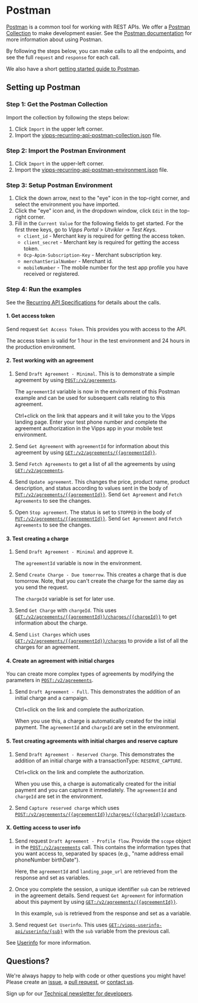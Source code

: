 # Postman

[Postman](https://www.getpostman.com/) is a common tool for working with REST APIs.
We offer a [Postman Collection](https://www.getpostman.com/collection) to make development easier.
See the [Postman documentation](https://www.getpostman.com/docs/) for more information about using Postman.

By following the steps below, you can make calls to all the
endpoints, and see the full `request` and `response` for each call.

We also have a short [getting started guide to Postman](https://github.com/vippsas/vipps-developers/blob/master/postman-guide.md).

## Setting up Postman

### Step 1: Get the Postman Collection

Import the collection by following the steps below:

1. Click `Import` in the upper left corner.
2. Import the [vipps-recurring-api-postman-collection.json](https://raw.githubusercontent.com/vippsas/vipps-recurring-api/master/tools/vipps-recurring-api-postman-collection.json) file.

### Step 2: Import the Postman Environment

1. Click `Import` in the upper-left corner.
2. Import the [vipps-recurring-api-postman-environment.json](https://raw.githubusercontent.com/vippsas/vipps-recurring-api/master/tools/vipps-recurring-api-postman-environment.json) file.

### Step 3: Setup Postman Environment

1. Click the down arrow, next to the "eye" icon in the top-right corner, and select the environment you have imported.
2. Click the "eye" icon and, in the dropdown window, click `Edit` in the top-right corner.
3. Fill in the `Current Value` for the following fields to get started. For the first three keys, go to *Vipps Portal* > *Utvikler* ->  *Test Keys*.
   - `client_id` - Merchant key is required for getting the access token.
   - `client_secret` - Merchant key is required for getting the access token.
   - `Ocp-Apim-Subscription-Key` - Merchant subscription key.
   - `merchantSerialNumber` - Merchant id.
   - `mobileNumber` - The mobile number for the test app profile you have received or registered.

### Step 4: Run the examples

See the [Recurring API Specifications](https://vippsas.github.io/vipps-recurring-api/#/) for details about the calls.

#### 1. Get access token

Send request `Get Access Token`. This provides you with access to the API.

The access token is valid for 1 hour in the test environment
and 24 hours in the production environment.

#### 2. Test working with an agreement

1. Send `Draft Agreement - Minimal`. This is to demonstrate a simple agreement by using
   [`POST:/v2/agreements`]([draft-agreement-endpoint]).

   The `agreementId` variable is now in the environment of this Postman example and can be used for subsequent calls relating to this agreement.

   Ctrl+click on the link that appears and it will take you to the Vipps landing page.
   Enter your test phone number and complete the agreement authorization in the Vipps app in your mobile test environment.

1. Send `Get Agreement` with `agreementId` for information about this agreement by using
   [`GET:/v2/agreements/{{agreementId}}`][fetch-agreement-endpoint].

1. Send `Fetch Agreements` to get a list of all the agreements by using
   [`GET:/v2/agreements`][list-agreements-endpoint].

1. Send `Update agreement`. This changes the price, product name, product description, and status according to values sent in the body of [`PUT:/v2/agreements/{{agreementId}}`][update-agreement-endpoint]. Send `Get Agreement` and `Fetch Agreements` to see the changes.

1. Open `Stop agreement`. The status is set to `STOPPED` in the body of [`PUT:/v2/agreements/{{agreementId}}`][update-agreement-endpoint].
   Send `Get Agreement` and `Fetch Agreements` to see the changes.


#### 3. Test creating a charge

1. Send `Draft Agreement - Minimal` and approve it.

   The `agreementId` variable is now in the environment.

1. Send `Create Charge - Due tomorrow`. This creates a charge that is due tomorrow.
   Note, that you can't create the charge for the same day as you send the request.

   The `chargeId` variable is set for later use.

1. Send `Get Charge` with `chargeId`. This uses [`GET:/v2/agreements/{{agreementId}}/charges/{{chargeId}}`][fetch-charge-endpoint]
   to get information about the charge.

1. Send `List Charges` which uses [`GET:/v2/agreements/{{agreementId}}/charges`][list-charges-endpoint] to provide a list of all the charges
   for an agreement.


#### 4. Create an agreement with initial charges

You can create more complex types of agreements by modifying the parameters in [`POST:/v2/agreements`][draft-agreement-endpoint].

1. Send `Draft Agreement - Full`.  This demonstrates the addition of an initial charge and a campaign.

   Ctrl+click on the link and complete the authorization.

   When you use this, a charge is automatically created for the initial payment.
   The `agreementId` and `chargeId` are set in the environment.

#### 5. Test creating agreements with initial charges and reserve capture

1. Send `Draft Agreement - Reserved Charge`.  This demonstrates the addition of an initial charge with a transactionType: `RESERVE_CAPTURE`.

   Ctrl+click on the link  and complete the authorization.

   When you use this, a charge is automatically created for the initial payment and you can capture it immediately.
   The `agreementId` and `chargeId` are set in the environment.

1. Send `Capture reserved charge` which uses [`POST:/v2/agreements/{{agreementId}}/charges/{{chargeId}}/capture`][capture-charge-endpoint].



#### X. Getting access to user info

1. Send request `Draft Agreement - Profile flow`. Provide the `scope` object in the [`POST:/v2/agreements`][draft-agreement-endpoint] call. This contains the information types that you want access to, separated by spaces (e.g., "name address email phoneNumber birthDate").

   Here, the `agreementId` and `landing_page_url` are retrieved from the response and set as variables.

1. Once you complete the session, a unique identifier `sub` can be retrieved in the agreement details.
   Send request `Get Agreement` for information about this payment by using [`GET:/v2/agreements/{{agreementId}}`][fetch-agreement-endpoint].

   In this example, `sub` is retrieved from the response and set as a variable.

1. Send request `Get Userinfo`. This uses [`GET:/vipps-userinfo-api/userinfo/{sub}`][userinfo-endpoint] with the `sub` variable from the previous call.

See [Userinfo](vipps-recurring-api.md#userinfo) for more information.

## Questions?

We're always happy to help with code or other questions you might have!
Please create an [issue](https://github.com/vippsas/vipps-ecom-api/issues),
a [pull request](https://github.com/vippsas/vipps-ecom-api/pulls),
or [contact us](https://github.com/vippsas/vipps-developers/blob/master/contact.md).

Sign up for our [Technical newsletter for developers](https://github.com/vippsas/vipps-developers/tree/master/newsletters).


[list-agreements-endpoint]: https://vippsas.github.io/vipps-recurring-api/#/Agreement%20v2%20endpoints/ListAgreements
[draft-agreement-endpoint]: https://vippsas.github.io/vipps-recurring-api/#/Agreement%20v2%20endpoints/DraftAgreement
[fetch-agreement-endpoint]: https://vippsas.github.io/vipps-recurring-api/#/Agreement%20v2%20endpoints/FetchAgreement
[update-agreement-endpoint]: https://vippsas.github.io/vipps-recurring-api/#/Agreement%20v2%20endpoints/UpdateAgreementPatch
[force-accept-agreement-endpoint]: https://vippsas.github.io/vipps-recurring-api/#/Agreement%20v2%20endpoints/acceptUsingPATCH
[list-charges-endpoint]: https://vippsas.github.io/vipps-recurring-api/#/Charge%20v2%20endpoints/ListCharges
[create-charge-endpoint]: https://vippsas.github.io/vipps-recurring-api/#/Charge%20v2%20endpoints/CreateCharge
[fetch-charge-endpoint]: https://vippsas.github.io/vipps-recurring-api/#/Charge%20v2%20endpoints/FetchCharge
[capture-charge-endpoint]: https://vippsas.github.io/vipps-recurring-api/#/Charge%20v2%20endpoints/CaptureCharge
[cancel-charge-endpoint]: https://vippsas.github.io/vipps-recurring-api/#/Charge%20v2%20endpoints/CancelCharge
[refund-charge-endpoint]: https://vippsas.github.io/vipps-recurring-api/#/Charge%20v2%20endpoints/RefundCharge
[userinfo-endpoint]: https://vippsas.github.io/vipps-recurring-api/#/Userinfo%20Endpoint/getUserinfo
[access-token-endpoint]: https://vippsas.github.io/vipps-recurring-api/#/Access%20Endpoints/getAccessToken